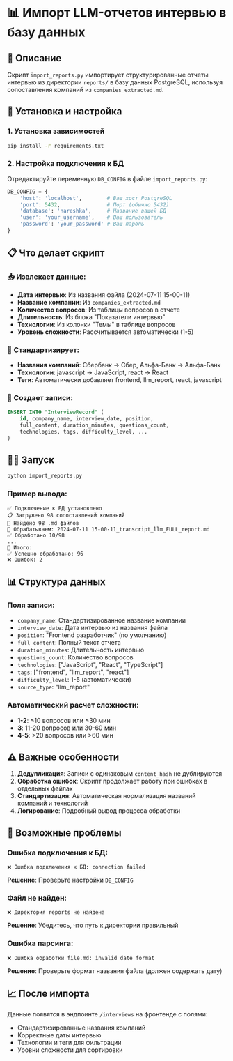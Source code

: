 # 📊 Импорт LLM-отчетов интервью в базу данных

## 🎯 Описание
Скрипт `import_reports.py` импортирует структурированные отчеты интервью из директории `reports/` в базу данных PostgreSQL, используя сопоставления компаний из `companies_extracted.md`.

## 🚀 Установка и настройка

### 1. Установка зависимостей
```bash
pip install -r requirements.txt
```

### 2. Настройка подключения к БД
Отредактируйте переменную `DB_CONFIG` в файле `import_reports.py`:

```python
DB_CONFIG = {
    'host': 'localhost',        # Ваш хост PostgreSQL
    'port': 5432,               # Порт (обычно 5432)
    'database': 'nareshka',     # Название вашей БД
    'user': 'your_username',    # Ваш пользователь
    'password': 'your_password' # Ваш пароль
}
```

## 📋 Что делает скрипт

### 📥 Извлекает данные:
- **Дата интервью**: Из названия файла (2024-07-11 15-00-11)
- **Название компании**: Из `companies_extracted.md`
- **Количество вопросов**: Из таблицы вопросов в отчете
- **Длительность**: Из блока "Показатели интервью"
- **Технологии**: Из колонки "Темы" в таблице вопросов
- **Уровень сложности**: Рассчитывается автоматически (1-5)

### 🔄 Стандартизирует:
- **Названия компаний**: Сбербанк → Сбер, Альфа-Банк → Альфа-Банк
- **Технологии**: javascript → JavaScript, react → React
- **Теги**: Автоматически добавляет frontend, llm_report, react, javascript

### 💾 Создает записи:
```sql
INSERT INTO "InterviewRecord" (
    id, company_name, interview_date, position, 
    full_content, duration_minutes, questions_count,
    technologies, tags, difficulty_level, ...
)
```

## 🏃‍♂️ Запуск

```bash
python import_reports.py
```

### Пример вывода:
```
✅ Подключение к БД установлено
📋 Загружено 98 сопоставлений компаний
📁 Найдено 98 .md файлов
📄 Обрабатываем: 2024-07-11 15-00-11_transcript_llm_FULL_report.md
✅ Обработано 10/98
...
🎯 Итого:
✅ Успешно обработано: 96
❌ Ошибок: 2
```

## 📊 Структура данных

### Поля записи:
- `company_name`: Стандартизированное название компании
- `interview_date`: Дата интервью из названия файла
- `position`: "Frontend разработчик" (по умолчанию)
- `full_content`: Полный текст отчета
- `duration_minutes`: Длительность интервью
- `questions_count`: Количество вопросов
- `technologies`: ["JavaScript", "React", "TypeScript"]
- `tags`: ["frontend", "llm_report", "react"]
- `difficulty_level`: 1-5 (автоматически)
- `source_type`: "llm_report"

### Автоматический расчет сложности:
- **1-2**: ≤10 вопросов или ≤30 мин
- **3**: 11-20 вопросов или 30-60 мин  
- **4-5**: >20 вопросов или >60 мин

## ⚠️ Важные особенности

1. **Дедупликация**: Записи с одинаковым `content_hash` не дублируются
2. **Обработка ошибок**: Скрипт продолжает работу при ошибках в отдельных файлах
3. **Стандартизация**: Автоматическая нормализация названий компаний и технологий
4. **Логирование**: Подробный вывод процесса обработки

## 🔧 Возможные проблемы

### Ошибка подключения к БД:
```
❌ Ошибка подключения к БД: connection failed
```
**Решение**: Проверьте настройки `DB_CONFIG`

### Файл не найден:
```
❌ Директория reports не найдена
```
**Решение**: Убедитесь, что путь к директории правильный

### Ошибка парсинга:
```
❌ Ошибка обработки file.md: invalid date format
```
**Решение**: Проверьте формат названия файла (должен содержать дату)

## 📈 После импорта

Данные появятся в эндпоинте `/interviews` на фронтенде с полями:
- Стандартизированные названия компаний
- Корректные даты интервью
- Технологии и теги для фильтрации
- Уровни сложности для сортировки